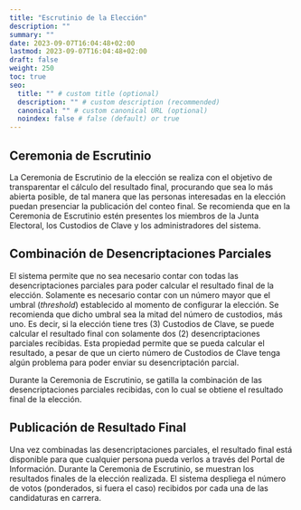```yaml
---
title: "Escrutinio de la Elección"
description: ""
summary: ""
date: 2023-09-07T16:04:48+02:00
lastmod: 2023-09-07T16:04:48+02:00
draft: false
weight: 250
toc: true
seo:
  title: "" # custom title (optional)
  description: "" # custom description (recommended)
  canonical: "" # custom canonical URL (optional)
  noindex: false # false (default) or true
---
```


## Ceremonia de Escrutinio

La Ceremonia de Escrutinio de la elección se realiza con el
objetivo de transparentar el cálculo del resultado final, procurando
que sea lo más abierta posible, de tal manera que las personas
interesadas en la elección puedan presenciar la publicación
del conteo final. Se recomienda que en la Ceremonia de Escrutinio
estén presentes los miembros de la Junta Electoral, los Custodios
de Clave y los administradores del sistema.

## Combinación de Desencriptaciones Parciales

El sistema permite que no sea necesario contar con todas las desencriptaciones
parciales para poder calcular el resultado final de la elección.
Solamente es necesario contar con un número mayor que el umbral (_threshold_)
establecido al momento de configurar la elección. Se recomienda
que dicho umbral sea la mitad del número de custodios, más uno. Es decir,
si la elección tiene tres (3) Custodios de Clave, se puede calcular
el resultado final con solamente dos (2) desencriptaciones parciales
recibidas. Esta propiedad permite que se pueda calcular el resultado,
a pesar de que un cierto número de Custodios de Clave tenga algún
problema para poder enviar su desencriptación parcial.

Durante la Ceremonia de Escrutinio, se gatilla la combinación de las
desencriptaciones parciales recibidas, con lo cual se obtiene
el resultado final de la elección.

## Publicación de Resultado Final

Una vez combinadas las desencriptaciones parciales, el resultado
final está disponible para que cualquier persona pueda verlos a través
del Portal de Información. Durante la Ceremonia de Escrutinio, se
muestran los resultados finales de la elección realizada. El sistema
despliega el número de votos (ponderados, si fuera el caso) recibidos
por cada una de las candidaturas en carrera.
